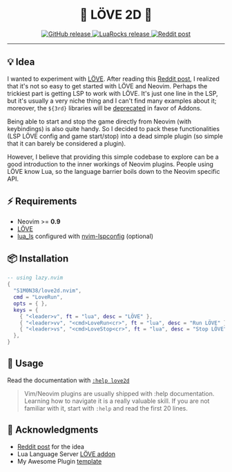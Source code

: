 <h1 align="center">💙 LÖVE 2D 💜</h1>

<p align="center">
  <a href="https://github.com/S1M0N38/love2d.nvim/releases">
    <img alt="GitHub release" src="https://img.shields.io/github/v/release/S1M0N38/love2d.nvim?style=for-the-badge"/>
  </a>
  <a href="https://luarocks.org/modules/S1M0N38/love2d.nvim">
    <img alt="LuaRocks release" src="https://img.shields.io/luarocks/v/S1M0N38/love2d.nvim?style=for-the-badge&color=5d2fbf"/>
  </a>
  <a href="https://www.reddit.com/r/neovim/comments/1aol6nt/love2dnvim">
    <img alt="Reddit post" src="https://img.shields.io/badge/post-reddit?style=for-the-badge&label=Reddit&color=FF5700"/>
  </a>
</p>

______________________________________________________________________

## 💡 Idea

I wanted to experiment with [LÖVE](https://love2d.org/). After reading this [Reddit post](https://www.reddit.com/r/neovim/comments/1727alu/anyone_actively_using_love2d_with_neovim_and), I realized that it's not so easy to get started with LÖVE and Neovim. Perhaps the trickiest part is getting LSP to work with LÖVE. It's just one line in the LSP, but it's usually a very niche thing and I can't find many examples about it; moreover, the `${3rd}` libraries will be [deprecated](https://github.com/LuaLS/lua-language-server/discussions/1950#discussion-4900461) in favor of Addons.

Being able to start and stop the game directly from Neovim (with keybindings) is also quite handy. So I decided to pack these functionalities (LSP LÖVE config and game start/stop) into a dead simple plugin (so simple that it can barely be considered a plugin).

However, I believe that providing this simple codebase to explore can be a good introduction to the inner workings of Neovim plugins. People using LÖVE know Lua, so the language barrier boils down to the Neovim specific API.

## ⚡️ Requirements

- Neovim >= **0.9**
- [LÖVE](https://www.love2d.org/)
- [lua_ls](https://luals.github.io/) configured with [nvim-lspconfig](https://github.com/neovim/nvim-lspconfig) (optional)

## 📦 Installation

```lua
-- using lazy.nvim
{
  "S1M0N38/love2d.nvim",
  cmd = "LoveRun",
  opts = { },
  keys = {
    { "<leader>v", ft = "lua", desc = "LÖVE" },
    { "<leader>vv", "<cmd>LoveRun<cr>", ft = "lua", desc = "Run LÖVE" },
    { "<leader>vs", "<cmd>LoveStop<cr>", ft = "lua", desc = "Stop LÖVE" },
  },
}
```

## 🚀 Usage

Read the documentation with [`:help love2d`](https://github.com/S1M0N38/love2d.nvim/blob/main/doc/love2d.txt)

> Vim/Neovim plugins are usually shipped with :help documentation. Learning how to navigate it is a really valuable skill. If you are not familiar with it, start with `:help` and read the first 20 lines.

## 🙏 Acknowledgments

- [Reddit post](https://www.reddit.com/r/neovim/comments/1727alu/anyone_actively_using_love2d_with_neovim_and) for the idea
- Lua Language Server [LÖVE addon](https://github.com/LuaCATS/love2d)
- My Awesome Plugin [template](https://github.com/S1M0N38/my-awesome-plugin.nvim)

